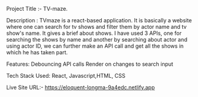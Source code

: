 Project Title :- TV-maze.

Description :
TVmaze is a react-based application. It is basically a website where one can search for tv shows and filter them by actor name and tv show's name.
It gives a brief about shows.
I have used 3 APIs, one for searching the shows by name and another by searching about actor and using actor ID, we can further make an API call and get all the shows in which he has taken part.

Features:
Debouncing
API calls
Render on changes to search input

Tech Stack Used: 
React, Javascript,HTML, CSS

Live Site URL:- https://eloquent-longma-9a4edc.netlify.app

